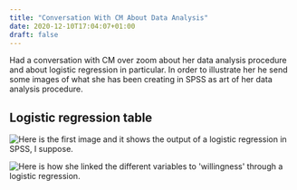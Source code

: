```yaml
---
title: "Conversation With CM About Data Analysis"
date: 2020-12-10T17:04:07+01:00
draft: false
---
```



Had a conversation with CM over zoom about her data analysis procedure and about logistic regression in particular. In order to illustrate her he send some images of what she has been creating in SPSS as art of her data analysis procedure. 

## Logistic regression table 

![Here](/images/201210-cms-logistic-regression-table) is the first image and it shows the output of a logistic regression in SPSS, I suppose.

![Here](/images/201210-cms-logistic-regression-table) is how she linked the different variables to 'willingness' through a logistic regression. 



